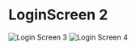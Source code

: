 # LoginScreen 2


![Login Screen 3](https://user-images.githubusercontent.com/52322066/67159495-07d19b80-f363-11e9-84cd-682650df02cb.png)
![Login Screen 4](https://user-images.githubusercontent.com/52322066/67159496-07d19b80-f363-11e9-9aa0-90362e8226dc.png)
